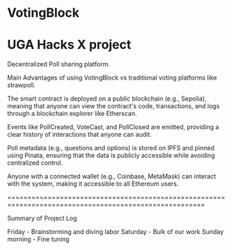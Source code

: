 # VotingBlock
UGA Hacks X project
=======================================================================================================

Decentralized Poll sharing platform.

Main Advantages of using VotingBlock vs traditional voting platforms like strawpoll.

The smart contract is deployed on a public blockchain (e.g., Sepolia), meaning that anyone can view the contract's code, transactions, and logs through a blockchain explorer like Etherscan.

Events like PollCreated, VoteCast, and PollClosed are emitted, providing a clear history of interactions that anyone can audit.

Poll metadata (e.g., questions and options) is stored on IPFS and pinned using Pinata, ensuring that the data is publicly accessible while avoiding centralized control.

Anyone with a connected wallet (e.g., Coinbase, MetaMask) can interact with the system, making it accessible to all Ethereum users.

=======================================================================================================

Summary of Project Log

Friday - Brainstorming and diving labor
Saturday - Bulk of our work
Sunday morning - Fine tuning
